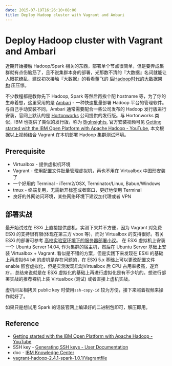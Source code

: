 ```yaml
---
date: 2015-07-19T16:26:10+08:00
title: Deploy Hadoop cluster with Vagrant and Ambari
---
```


# Deploy Hadoop cluster with Vagrant and Ambari

近期开始接触 Hadoop/Spark 相关的东西，部署单个节点很简单，但是要弄成集群就有点伤脑筋了，且不说集群本身的部署，光那数不清的『大数据』名词就能让人眼花缭乱，建议初次接触『大数据』的看看董飞的 [后Hadoop时代的大数据架构](http://zhuanlan.zhihu.com/donglaoshi/19962491) 压压惊。

不少教程都是教你先下 Hadoop, Spark 等然后再挨个配 hostname 等，为了你的生命着想，这里采用的是 [Ambari](https://ambari.apache.org/) - 一种快速批量部署 Hadoop 平台的管理软件。与自己手动安装不同，Ambari 通常需要配合一些公司发布的 Hadoop 发行版进行安装，官网上默认的是 [Hortonworks](http://hortonworks.com/) 公司提供的发行版。与 Hortonworks 类似，IBM 也提供了类似的发行版，称为 [BigInsights](http://www-01.ibm.com/software/data/infosphere/hadoop/enterprise.html), 官方安装视频可见 [Getting started with the IBM Open Platform with Apache Hadoop - YouTube](https://www.youtube.com/watch?v=l54JqN06Zvk), 本文根据以上视频结合 Vagrant 在本机部署 Hadoop 集群测试环境。

## Prerequisite

- Virtualbox - 提供虚拟机环境
- Vagrant - 使用配置文件批量管理虚拟机，再也不用在 Virtualbox 中图形安装了
- 一个好用的 Terminal - iTerm2/OSX, Terminator/Linux, Babun/Windows
- tmux - 终端复用，无需新开标签或者窗口，更好地使用 Terminal
- 良好的外网访问环境，某些网络环境下建议加代理或者 VPN

<!--more-->

## 部署实战

最开始试过在 ESXi 上直接提供虚机，实测下来并不方便，因为 Vagrant 对免费 ESXi 的支持很有限(体现在第三方 vbox 等)，而对 Virtualbox 的支持很好。有关 ESXi 的部署可参考 [高校实验室环境下的服务器部署小议](http://blog.yuanbin.me/posts/2014/09/server-for-lab.html)。
在 ESXi 虚拟机上安装一个 Ubuntu Server 14.04, 作为集群的宿主机，然后在 Ubuntu Server 基础上安装 Virtualbox + Vagrant. 看似是不错的方案，但是实践下来发现在 ESXi 的基础上再虚拟64 bit 的虚机是存在问题的，在 ESXi 5.x 基础上可以更改配置文件 enable 嵌套虚拟化，但是实测发现启动Virtualbox 后 CPU 占用率极高，遂弃疗... 总结来说就是在 ESXi 虚拟化的基础上再进行虚拟化是有不少坑的。想进行部署实战的推荐裸机上装 Virtualbox (测试) 或者直接上虚机实战。

虚机间互相拷贝 public key 时使用`ssh-copy-id` 较为方便，接下来照着视频来操作就好了。

如果只是想试用 Spark 的话装官网上编译好的二进制包即可，解压即用。

## Reference

- [Getting started with the IBM Open Platform with Apache Hadoop - YouTube](https://www.youtube.com/watch?v=l54JqN06Zvk) 
- SSH key - [Generating SSH keys - User Documentation](https://help.github.com/articles/generating-ssh-keys/) 
- doc - [IBM Knowledge Center](http://www-01.ibm.com/support/knowledgecenter/SSPT3X_4.0.0/com.ibm.swg.im.infosphere.biginsights.install.doc/doc/bi_install_iop_biginsights.html?lang=en)
- [vagrant-hadoop-2.4.1-spark-1.0.1/Vagrantfile](https://github.com/vangj/vagrant-hadoop-2.4.1-spark-1.0.1/blob/master/Vagrantfile)